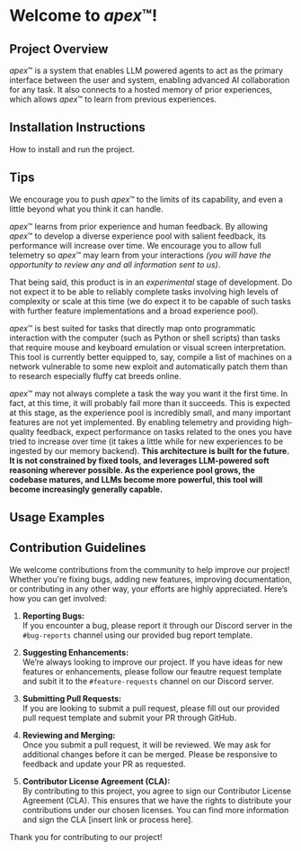 # Welcome to *apex*™!

## Project Overview
*apex*™ is a system that enables LLM powered agents to act as the primary interface between the user and system, enabling advanced AI collaboration for any task. It also connects to a hosted memory of prior experiences, which allows *apex*™ to learn from previous experiences.

## Installation Instructions
How to install and run the project.

## Tips
We encourage you to push *apex*™ to the limits of its capability, and even a little beyond what you think it can handle.

*apex*™ learns from prior experience and human feedback. By allowing *apex*™ to develop a diverse experience pool with salient feedback, its performance will increase over time. We encourage you to allow full telemetry so *apex*™ may learn from your interactions *(you will have the opportunity to review any and all information sent to us)*.

That being said, this product is in an *experimental* stage of development. Do not expect it to be able to reliably complete tasks involving high levels of complexity or scale at this time (we do expect it to be capable of such tasks with further feature implementations and a broad experience pool).

*apex*™ is best suited for tasks that directly map onto programmatic interaction with the computer (such as Python or shell scripts) than tasks that require mouse and keyboard emulation or visual screen interpretation. This tool is currently better equipped to, say, compile a list of machines on a network vulnerable to some new exploit and automatically patch them than to research especially fluffy cat breeds online.

*apex*™ may not always complete a task the way you want it the first time. In fact, at this time, it will probably fail more than it succeeds. This is expected at this stage, as the experience pool is incredibly small, and many important features are not yet implemented. By enabling telemetry and providing high-quality feedback, expect performance on tasks related to the ones you have tried to increase over time (it takes a little while for new experiences to be ingested by our memory backend). __This architecture is built for the future. It is not constrained by fixed tools, and leverages LLM-powered soft reasoning wherever possible. As the experience pool grows, the codebase matures, and LLMs become more powerful, this tool will become increasingly generally capable.__

## Usage Examples


## Contribution Guidelines

We welcome contributions from the community to help improve our project! Whether you're fixing bugs, adding new features, improving documentation, or contributing in any other way, your efforts are highly appreciated. Here’s how you can get involved:

1. **Reporting Bugs:**  
   If you encounter a bug, please report it through our Discord server in the `#bug-reports` channel using our provided bug report template. 

2. **Suggesting Enhancements:**  
   We’re always looking to improve our project. If you have ideas for new features or enhancements, please follow our feautre request template and subit it to the `#feature-requests` channel on our Discord server.

3. **Submitting Pull Requests:**  
   If you are looking to submit a pull request, please fill out our provided pull request template and submit your PR through GitHub. 

4. **Reviewing and Merging:**  
   Once you submit a pull request, it will be reviewed. We may ask for additional changes before it can be merged. Please be responsive to feedback and update your PR as requested.

5. **Contributor License Agreement (CLA):**  
   By contributing to this project, you agree to sign our Contributor License Agreement (CLA). This ensures that we have the rights to distribute your contributions under our chosen licenses. You can find more information and sign the CLA [insert link or process here].

Thank you for contributing to our project!
